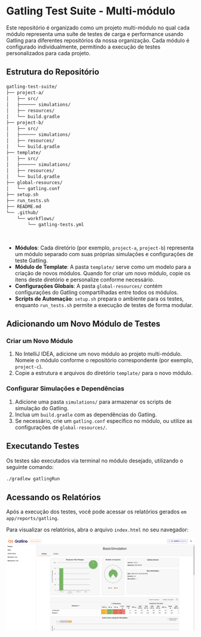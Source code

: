 # Gatling Test Suite - Multi-módulo

Este repositório é organizado como um projeto multi-módulo no qual cada módulo representa uma suíte de testes de carga e performance usando Gatling para diferentes repositórios da nossa organização. Cada módulo é configurado individualmente, permitindo a execução de testes personalizados para cada projeto.

## Estrutura do Repositório

```
gatling-test-suite/
├── project-a/
│   ├── src/
│   ├────── simulations/
│   ├── resources/
│   └── build.gradle
├── project-b/
│   ├── src/
│   ├────── simulations/
│   ├── resources/
│   └── build.gradle
├── template/
│   ├── src/
│   ├────── simulations/
│   ├── resources/
│   └── build.gradle
├── global-resources/
│   └── gatling.conf
├── setup.sh
├── run_tests.sh
├── README.md
└── .github/
    └── workflows/
        └── gatling-tests.yml



```

- **Módulos**: Cada diretório (por exemplo, `project-a`, `project-b`) representa um módulo separado com suas próprias simulações e configurações de teste Gatling.
- **Módulo de Template**: A pasta `template/` serve como um modelo para a criação de novos módulos. Quando for criar um novo módulo, copie os itens deste diretório e personalize conforme necessário.
- **Configurações Globais**: A pasta `global-resources/` contém configurações do Gatling compartilhadas entre todos os módulos.
- **Scripts de Automação**: `setup.sh` prepara o ambiente para os testes, enquanto `run_tests.sh` permite a execução de testes de forma modular.

## Adicionando um Novo Módulo de Testes

### Criar um Novo Módulo

1. No IntelliJ IDEA, adicione um novo módulo ao projeto multi-módulo. Nomeie o módulo conforme o repositório correspondente (por exemplo, `project-c`).
2. Copie a estrutura e arquivos do diretório `template/` para o novo módulo.

### Configurar Simulações e Dependências

1. Adicione uma pasta `simulations/` para armazenar os scripts de simulação do Gatling.
2. Inclua um `build.gradle` com as dependências do Gatling.
3. Se necessário, crie um `gatling.conf` específico no módulo, ou utilize as configurações de `global-resources/`.

## Executando Testes

Os testes são executados via terminal no módulo desejado, utilizando o seguinte comando:

```bash
./gradlew gatlingRun

```
## Acessando os Relatórios

Após a execução dos testes, você pode acessar os relatórios gerados `em app/reports/gatling`. 

Para visualizar os relatórios, abra o arquivo `index.html` no seu navegador:

![relatory-example.png](relatory-example.png)
